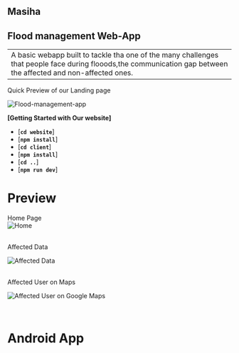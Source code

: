 ## Masiha
## Flood management Web-App

<table>
<tr>
<td>
A basic webapp built to tackle tha one of the many challenges that people face during flooods,the communication gap between the affected and non-affected ones. 
</td>
</tr>
</table>

Quick Preview of our Landing page
<br/>

![Flood-management-app](https://github.com/Samudranil-silenthero/Masiha/blob/main/website/website-snapshots/baan.png)


**[Getting Started with Our website]** 

* [**`cd website`**]
* [**`npm install`**]
* [**`cd client`**]
* [**`npm install`**]
* [**`cd ..`**]
* [**`npm run dev`**]

# Preview
Home Page 
<br/>
![Home](https://github.com/Samudranil-silenthero/Masiha/blob/main/website/website-snapshots/Annotation%202021-03-21%20023004.png)

<br/>
Affected Data 

![Affected Data](https://github.com/Samudranil-silenthero/Masiha/blob/main/website/website-snapshots/Annotation%202021-03-21%20023130.png)

<br/>
Affected User on Maps

![Affected User on Google Maps](https://github.com/Samudranil-silenthero/Masiha/blob/main/website/website-snapshots/Annotation%202021-03-21%20023209.png)

<br/>

# Android App




